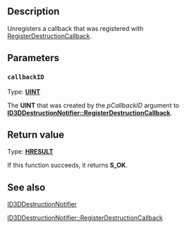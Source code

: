 ## Description

Unregisters a callback that was registered with [RegisterDestructionCallback](https://learn.microsoft.com/windows/win32/api/d3dcommon/nf-d3dcommon-id3ddestructionotifier-registerdestructioncallback).

## Parameters

### `callbackID`

Type: **[UINT](https://learn.microsoft.com/windows/win32/winprog/windows-data-types)**

The **UINT** that was created by the *pCallbackID* argument to **[ID3DDestructionNotifier::RegisterDestructionCallback](https://learn.microsoft.com/windows/win32/api/d3dcommon/nf-d3dcommon-id3ddestructionotifier-registerdestructioncallback)**.

## Return value

Type: **[HRESULT](https://learn.microsoft.com/windows/win32/com/structure-of-com-error-codes)**

If this function succeeds, it returns **S_OK**.

## See also

[ID3DDestructionNotifier](https://learn.microsoft.com/windows/win32/api/d3dcommon/nn-d3dcommon-id3ddestructionotifier)

[ID3DDestructionNotifier::RegisterDestructionCallback](https://learn.microsoft.com/windows/win32/api/d3dcommon/nf-d3dcommon-id3ddestructionotifier-registerdestructioncallback)